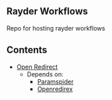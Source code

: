 ## Rayder Workflows

 Repo for hosting rayder workflows 


## Contents

- [Open Redirect](https://github.com/devanshbatham/rayder-workflows/blob/main/http/open-redirect.yaml)
    - Depends on: 
        - [Paramspider](https://github.com/devanshbatham/Paramspider)
        - [Openredirex](https://github.com/devanshbatham/Openredirex)